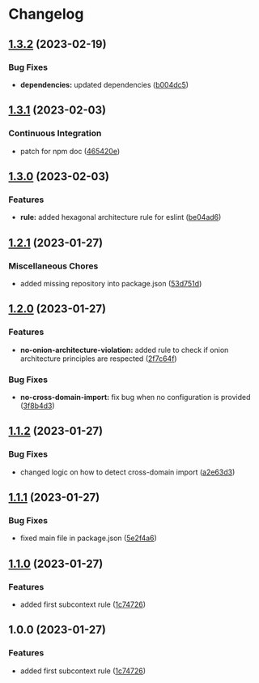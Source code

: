 # Changelog

## [1.3.2](https://github.com/Sefrancois/eslint-plugin/compare/v1.3.1...v1.3.2) (2023-02-19)


### Bug Fixes

* **dependencies:** updated dependencies ([b004dc5](https://github.com/Sefrancois/eslint-plugin/commit/b004dc5db90d3ff14d897a16993d90d39e52820c))

## [1.3.1](https://github.com/Sefrancois/eslint-plugin/compare/v1.3.0...v1.3.1) (2023-02-03)


### Continuous Integration

* patch for npm doc ([465420e](https://github.com/Sefrancois/eslint-plugin/commit/465420e534af2359244ddb989cab996af7ca2dd1))

## [1.3.0](https://github.com/Sefrancois/eslint-plugin/compare/v1.2.1...v1.3.0) (2023-02-03)


### Features

* **rule:** added hexagonal architecture rule for eslint ([be04ad6](https://github.com/Sefrancois/eslint-plugin/commit/be04ad6fd8b623fe90024fadd88710d451926223))

## [1.2.1](https://github.com/Sefrancois/eslint-plugin/compare/v1.2.0...v1.2.1) (2023-01-27)


### Miscellaneous Chores

* added missing repository into package.json ([53d751d](https://github.com/Sefrancois/eslint-plugin/commit/53d751d7a9320281ffb9607a8f6672e81d12ab74))

## [1.2.0](https://github.com/Sefrancois/eslint-plugin/compare/v1.1.2...v1.2.0) (2023-01-27)


### Features

* **no-onion-architecture-violation:** added rule to check if onion architecture principles are respected ([2f7c64f](https://github.com/Sefrancois/eslint-plugin/commit/2f7c64f6bf9cb32a4f6fb72396ed539b08a25f97))


### Bug Fixes

* **no-cross-domain-import:** fix bug when no configuration is provided ([3f8b4d3](https://github.com/Sefrancois/eslint-plugin/commit/3f8b4d38803cbefe144e38189ff1e61be28809ea))

## [1.1.2](https://github.com/Sefrancois/eslint-plugin/compare/v1.1.1...v1.1.2) (2023-01-27)


### Bug Fixes

* changed logic on how to detect cross-domain import ([a2e63d3](https://github.com/Sefrancois/eslint-plugin/commit/a2e63d3ea44e2dd88d56a1c252939de15014d0bb))

## [1.1.1](https://github.com/Sefrancois/eslint-plugin/compare/v1.1.0...v1.1.1) (2023-01-27)


### Bug Fixes

* fixed main file in package.json ([5e2f4a6](https://github.com/Sefrancois/eslint-plugin/commit/5e2f4a655676675662d9b19e76b28c0c0c57afd5))

## [1.1.0](https://github.com/Sefrancois/eslint-plugin/compare/v1.0.0...v1.1.0) (2023-01-27)


### Features

* added first subcontext rule ([1c74726](https://github.com/Sefrancois/eslint-plugin/commit/1c74726829bd77c7461b6a848d927f1c2ea96252))

## 1.0.0 (2023-01-27)


### Features

* added first subcontext rule ([1c74726](https://github.com/Sefrancois/eslint-plugin/commit/1c74726829bd77c7461b6a848d927f1c2ea96252))
